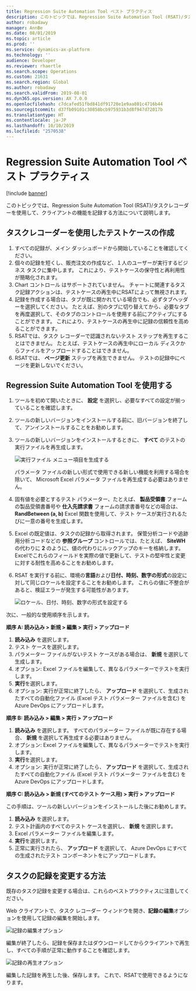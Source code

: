 ```yaml
---
title: Regression Suite Automation Tool ベスト プラクティス
description: このトピックでは、Regression Suite Automation Tool (RSAT)/タスクレコーダーを使用して、クライアントの機能を記録する方法について説明します。
author: robadawy
manager: AnnBe
ms.date: 08/01/2019
ms.topic: article
ms.prod: ''
ms.service: dynamics-ax-platform
ms.technology: ''
audience: Developer
ms.reviewer: rhaertle
ms.search.scope: Operations
ms.custom: 21631
ms.search.region: Global
ms.author: robadawy
ms.search.validFrom: 2019-08-01
ms.dyn365.ops.version: AX 7.0.0
ms.openlocfilehash: c7dcafed51fbd841df91728e1e9aa801c4716b44
ms.sourcegitcommit: d37fb09101c30858bcb975931b3d8f947d72017b
ms.translationtype: HT
ms.contentlocale: ja-JP
ms.lasthandoff: 10/10/2019
ms.locfileid: "2570538"
---
```

# <a name="regression-suite-automation-tool-best-practices"></a>Regression Suite Automation Tool ベスト プラクティス

[!include [banner](../../includes/banner.md)]

このトピックでは、Regression Suite Automation Tool (RSAT)/タスクレコーダーを使用して、クライアントの機能を記録する方法について説明します。

## <a name="authoring-test-cases-using-the-task-recorder"></a>タスクレコーダーを使用したテストケースの作成

1. すべての記録が、メイン ダッシュボードから開始していることを確認してください。
2. 個々の記録を短くし、販売注文の作成など、１人のユーザーが実行するビジネス タスクに集中します。 これにより、テストケースの保守性と再利用性が簡略化されます。
3. Chart コントロール はサポートされていません。 チャートに関連するタスク記録アクションは、テストケースの再生中にRSATによって無視されます。
4. 記録を作成する場合は、タブが既に開かれている場合でも、必ずタブヘッダーを選択してください。 たとえば、別のタブに切り替えてから、必要なタブを再度選択して、そのタブのコントロールを使用する前にアクティブにすることができます。 これにより、テストケースの再生中に記録の信頼性を高めることができます。
5. RSATでは、タスク レコーダーで認識されないテスト ステップを再生することはできません。 たとえば、テストケースの再生中にローカル ディスクからファイルをアップロードすることはできません。
6. RSATでは、 **ページ更新** ステップを再生できません。 テストの記録中にページを更新しないでください。

## <a name="using-the-regression-suite-automation-tool"></a>Regression Suite Automation Tool を使用する 

1. ツールを初めて開いたときに、 **設定** を選択し、必要なすべての設定が揃っていることを確認します。 
2. ツールの新しいバージョンをインストールする前に、旧バージョンを終了して、アンインストールすることをお勧めします。 
3. ツールの新しいバージョンをインストールするときに、 **すべて** のテストの実行ファイルを再生成します。
 
    ![実行ファイル メニュー項目を生成する](media/generate-execution-files.png)

    パラメータ ファイルの新しい形式で使用できる新しい機能を利用する場合を除いて、 Microsoft Excel パラメータ ファイルを再生成する必要はありません。

4. 固有値を必要とするテスト パラメーター、たとえば、 **製品受領書** フォームの製品受領書番号や **仕入先請求書** フォームの請求書番号などの場合は、 **RandBetween (a, b)** Excel 関数を使用して、テスト ケースが実行されるたびに一意の番号を生成します。
5. Excel の既定値は、タスクの記録から取得されます。 保管分析コードや追跡用分析コードなどの **参照グループ** コントロールでは、たとえば、 **SiteWH** の代わりに **2** のように、値の代わりにルックアップのキーを格納します。 Excelでこれらのフィールドを実際の値で更新して、テストの堅牢性と変更に対する耐性を高めることをお勧めします。
6. RSAT を実行する前に、環境の**言語**および**日付、時刻、数字の形式**の設定に対して同じロケールを設定することをお勧めします。 これらの値に不整合があると、検証エラーが発生する可能性があります。  

  
   ![ロケール、日付、時刻、数字の形式を設定する](media/locale.png)

次に、一般的な使用順序を示します。

**順序 A: 読み込み > 新規 > 編集 > 実行 > アップロード**

1. **読み込み** を選択します。
2. テスト ケースを選択します。
3. パラメーター ファイルがないテスト ケースがある場合は、 **新規** を選択して生成します。 
4. オプション: Excel ファイルを編集して、異なるパラメーターでテストを実行します。
5. **実行**を選択します。
6. オプション: 実行が正常に終了したら、 **アップロード** を選択して、生成されたすべての自動化ファイル (Excel テスト パラメーター ファイルを含む) を Azure DevOps にアップロードします。 

**順序 B: 読み込み > 編集 > 実行 > アップロード**

1. **読み込み** を選択します。 すべてのパラメーター ファイルが既に存在する場合、 **新規** を選択して再生成する必要はありません。
2. オプション: Excel ファイルを編集して、異なるパラメーターでテストを実行します。
3. **実行**を選択します。
4. オプション: 実行が正常に終了したら、 **アップロード** を選択して、生成されたすべての自動化ファイル (Excel テスト パラメーター ファイルを含む) を Azure DevOps にアップロードします。 

**順序 C: 読み込み > 新規 (すべてのテスト ケース用) > 実行 > アップロード**

この手順は、ツールの新しいバージョンをインストールした後にお勧めします。 

1. **読み込み** を選択します。 
2. テスト計画内のすべてのテスト ケースを選択し、 **新規** を選択します。
3. Excel パラメーター ファイルを編集します。
4. **実行**を選択します。
5. 正常に実行されたら、 **アップロード** を選択して、 Azure DevOps にすべての生成されたテスト コンポーネントをにアップロードします。 

## <a name="how-to-modify-a-task-recording"></a>タスクの記録を変更する方法

既存のタスク記録を変更する場合は、これらのベストプラクティスに注意してください。 

Web クライアントで、タスク レコーダー ウィンドウを開き、**記録の編集**オプションを使用して記録の編集を開始します。

![記録の編集オプション](media/edit-recording.png)
  
編集が終了したら、記録を保存またはダウンロードしてからクライアントで再生し、すべての手順が正常に動作することを確認します。

![記録の再生オプション](media/playback-recording.png)
 
編集した記録を再生した後、保存します。 これで、RSATで使用できるようになります。

